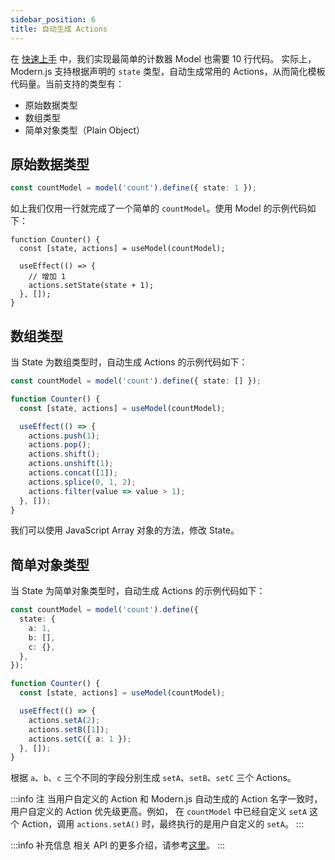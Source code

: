 ```yaml
---
sidebar_position: 6
title: 自动生成 Actions
---
```


在 [快速上手](/docs/guides/topic-detail/model/quick-start) 中，我们实现最简单的计数器 Model 也需要 10 行代码。
实际上，Modern.js 支持根据声明的 `state` 类型，自动生成常用的 Actions，从而简化模板代码量。当前支持的类型有：

- 原始数据类型
- 数组类型
- 简单对象类型（Plain Object）

## 原始数据类型

```ts
const countModel = model('count').define({ state: 1 });
```

如上我们仅用一行就完成了一个简单的 `countModel`。使用 Model 的示例代码如下：

```tsx
function Counter() {
  const [state, actions] = useModel(countModel);

  useEffect(() => {
    // 增加 1
    actions.setState(state + 1);
  }, []);
}
```

## 数组类型

当 State 为数组类型时，自动生成 Actions 的示例代码如下：

```ts
const countModel = model('count').define({ state: [] });

function Counter() {
  const [state, actions] = useModel(countModel);

  useEffect(() => {
    actions.push(1);
    actions.pop();
    actions.shift();
    actions.unshift(1);
    actions.concat([1]);
    actions.splice(0, 1, 2);
    actions.filter(value => value > 1);
  }, []);
}
```

我们可以使用 JavaScript Array 对象的方法，修改 State。

## 简单对象类型

当 State 为简单对象类型时，自动生成 Actions 的示例代码如下：

```ts
const countModel = model('count').define({
  state: {
    a: 1,
    b: [],
    c: {},
  },
});

function Counter() {
  const [state, actions] = useModel(countModel);

  useEffect(() => {
    actions.setA(2);
    actions.setB([1]);
    actions.setC({ a: 1 });
  }, []);
}
```

根据 `a`、`b`、`c` 三个不同的字段分别生成 `setA`、`setB`、`setC` 三个 Actions。

:::info 注
当用户自定义的 Action 和 Modern.js 自动生成的 Action 名字一致时，用户自定义的 Action 优先级更高。例如，
在 `countModel` 中已经自定义 `setA` 这个 Action，调用 `actions.setA()` 时，最终执行的是用户自定义的 `setA`。
:::


:::info 补充信息
相关 API 的更多介绍，请参考[这里](/docs/apis/app/runtime/model/auto-actions)。
:::

